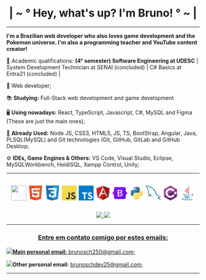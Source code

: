 <h1 align="center">| ~ ° Hey, what's up? I'm Bruno! ° ~ |</h1>

<hr>

<div>
  <p><b>I'm a Brazilian web developer who also loves game development and the Pokemon universe. I'm also a programming teacher and YouTube content creator!</b></p>
  <p>🏫 Academic qualifications: <strong>(4° semester) Software Engineering at UDESC</strong> | System Development Technician at SENAI (concluded) | C# Basics at Entra21 (concluded) |</p>
  <p>💼 Web developer;</p>
  <p>📚 <b>Studying:</b> Full-Stack web development and game development</p>
  <p>🖥️ <b>Using nowadays:</b> React, TypeScript, Javascript, C#, MySQL and Figma (These are just the main ones);</p>
  <p>🔄 <b>Already Used:</b> Node JS, CSS3, HTML5, JS, TS, BootStrap, Angular, Java, PLSQL(MySQL) and Git technologies (Git, GitHub, GitLab and GitHub Desktop;</p>
  <p>⚙️ <b>IDEs, Game Engines & Others:</b> VS Code, Visual Studio, Eclipse, MySQLWorkbench, HeidiSQL, Xampp Control, Unity;</p>
</div>

<hr>

<div style="display: inline_block" align="center"><br>
  
  <img align="center" height="40" width="40" src="https://cdn.jsdelivr.net/gh/devicons/devicon@latest/icons/unity/unity-original.svg" />       
  <img align="center" height="40" width="40" src="https://raw.githubusercontent.com/devicons/devicon/master/icons/html5/html5-original.svg">
  <img align="center" height="40" width="40" src="https://raw.githubusercontent.com/devicons/devicon/master/icons/css3/css3-original.svg">
  <img align="center" height="40" width="40" src="https://raw.githubusercontent.com/devicons/devicon/master/icons/javascript/javascript-original.svg">
  <img align="center" height="40" width="40" src="https://raw.githubusercontent.com/devicons/devicon/master/icons/typescript/typescript-original.svg">
  <img align="center" height="40" width="40" src="https://raw.githubusercontent.com/devicons/devicon/master/icons/angularjs/angularjs-original.svg">
  <img align="center" height="40" width="40" src="https://raw.githubusercontent.com/devicons/devicon/master/icons/bootstrap/bootstrap-original.svg">
  <!--<img align="center" height="40" width="40" src="https://raw.githubusercontent.com/devicons/devicon/master/icons/ionic/ionic-original.svg"> -->
  <!--<img align="center" height="40" width="40" src="https://raw.githubusercontent.com/devicons/devicon/master/icons/php/php-original.svg">-->
  <img align="center" height="40" width="40" src="https://raw.githubusercontent.com/devicons/devicon/master/icons/python/python-original.svg">
  <img align="center" height="40" width="40" src="https://raw.githubusercontent.com/devicons/devicon/master/icons/mysql/mysql-original.svg">
  <img align="center" height="40" width="40" src="https://raw.githubusercontent.com/devicons/devicon/master/icons/csharp/csharp-original.svg">
  <img align="center" height="40" width="40" src="https://raw.githubusercontent.com/devicons/devicon/master/icons/java/java-original.svg">
  <!--<img align="center" height="40" width="40" src="https://raw.githubusercontent.com/devicons/devicon/master/icons/lua/lua-original.svg">-->
</div>

##

<div align="center">
  <a href="https://github.com/brunoschmitz4">
  <img height="200em" src="https://github-readme-stats.vercel.app/api?username=BrunoSchmitz4&show_icons=true&theme=tokyonight&include_all_commits=true&count_private=true"/>
<!--No IMG abaixo é alterado também o número de linguagens que aparecem, neste caso é 10-->
  <img height="200em" src="https://github-readme-stats.vercel.app/api/top-langs/?username=BrunoSchmitz4&layout=compact&langs_count=10&theme=tokyonight"/>
</div>
<!--Some themes: midnight-purple-->
<hr>
  <h3 align="center">Entre em contato comigo por estes emails: </h3>
    <div align= "start">
      <p><img src="https://img.shields.io/badge/Gmail-D14836?style=for-the-badge&logo=gmail&logoColor=white"><b>Main personal email:</b> <a href="mailto:brunosch250@gmail.com">brunosch250@gmail.com;</a></p>
      <p><img src="https://img.shields.io/badge/Gmail-D14836?style=for-the-badge&logo=gmail&logoColor=white"><b>Other personal email:</b> <a href="mailto:brunoschdev25@gmail.com">brunoschdev25@gmail.com;</a></p>
  </div>
  
</div>

<hr>
